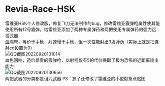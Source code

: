 # Revia-Race-HSK
雷维亚HSK个人修改版，修复飞刀无法制作的bug，修改雷维亚霰弹枪属性使其能使用所有12号霰弹，给雷维亚添加了两种专属弹药和两把使用专属弹药的强力远程武器<br/>
血赐弩，等价于手枪，射速慢于手枪，但一次性能射出3发弹药（实际上就是把连射cd设置为0）<br/>
![QQ截图20220920131014](https://user-images.githubusercontent.com/113961308/191172663-60a45fa3-6074-4a85-abcb-3685bde13d77.png)<br/>
血色回响，造价昂贵的霰弹枪，以射程仅有5的代价换取了极为恐怖的近距离输出能力<br/>
![QQ截图20220920130956](https://user-images.githubusercontent.com/113961308/191172985-c76280cf-f2b7-4f84-ab28-f52fc111043e.png)
<br/>
两把武器的分类都是诅咒武器
PS：忘了还修改了雷维亚的小型献祭点贴图
